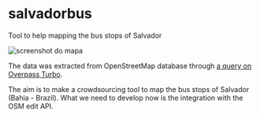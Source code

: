 salvadorbus
===========

Tool to help mapping the bus stops of Salvador

![screenshot do mapa](screenshot.jpg)

The data was extracted from OpenStreetMap database through [a query on Overpass Turbo](http://overpass-turbo.eu/s/1KA).

The aim is to make a crowdsourcing tool to map the bus stops of Salvador (Bahia - Brazil). What we need to develop now is the integration with the OSM edit API.
